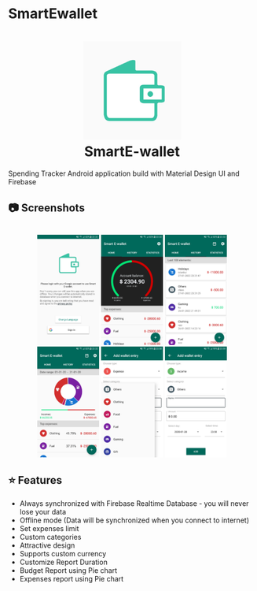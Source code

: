 # SmartEwallet
<h1 align="center">
  <img src="https://github.com/ibrahim-nemmura/SmartEwallet/blob/master/logo.png" alt="SmartE-wallet" width="200">
  <br>SmartE-wallet<br>
</h1>

Spending Tracker Android application build with Material Design UI and Firebase

## :camera: Screenshots

<p align="center">
  <br>
  <img src="https://github.com/ibrahim-nemmura/SmartEwallet/blob/master/screenshot1.jpg" alt="SmartE-wallet" width="25%">
  <img src="https://github.com/ibrahim-nemmura/SmartEwallet/blob/master/screenshot2.jpg" alt="SmartE-wallet" width="25%">
  <img src="https://github.com/ibrahim-nemmura/SmartEwallet/blob/master/screenshot3.jpg" alt="SmartE-wallet" width="25%">
  <img src="https://github.com/ibrahim-nemmura/SmartEwallet/blob/master/screenshot4.jpg" alt="SmartE-wallet" width="25%">
  <img src="https://github.com/ibrahim-nemmura/SmartEwallet/blob/master/screenshot5.jpg" alt="SmartE-wallet" width="25%">
  <img src="https://github.com/ibrahim-nemmura/SmartEwallet/blob/master/screenshot6.jpg" alt="SmartE-wallet" width="25%">
</p>

## :star: Features

* Always synchronized with Firebase Realtime Database - you will never lose your data
* Offline mode (Data will be synchronized when you connect to internet)
* Set expenses limit
* Custom categories
* Attractive design
* Supports custom currency 
* Customize Report Duration
* Budget Report using Pie chart
* Expenses report using Pie chart






